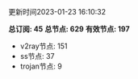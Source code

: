 更新时间2023-01-23 16:10:32

**总订阅: 45**
**总节点: 629**
**有效节点: 197**
- v2ray节点: 151
- ss节点: 37
- trojan节点: 9
